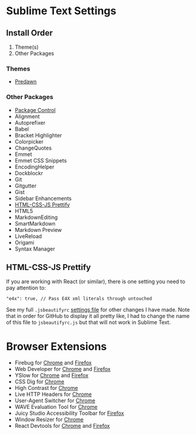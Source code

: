 # Sublime Text Settings

## Install Order

1. Theme(s)
1. Other Packages

### Themes

* [Predawn](https://github.com/jamiewilson/predawn)

### Other Packages

* [Package Control](https://packagecontrol.io/installation)
* Alignment
* Autoprefixer
* Babel
* Bracket Highlighter
* Colorpicker
* ChangeQuotes
* Emmet
* Emmet CSS Snippets
* EncodingHelper
* Dockblockr
* Git
* Gitgutter
* Gist
* Sidebar Enhancements
* [HTML-CSS-JS Prettify](https://github.com/victorporof/Sublime-HTMLPrettify)
* HTML5
* MarkdownEditing
* SmartMarkdown
* Markdown Preview
* LiveReload
* Origami
* Syntax Manager

## HTML-CSS-JS Prettify

If you are working with React (or similar), there is one setting you need to pay attention to:

```
"e4x": true, // Pass E4X xml literals through untouched
```

See my full `.jsbeautifyrc` [settings file](jsbeautifyrc.js) for other changes I have made. Note that in order for GitHub to display it all pretty like, I had to change the name of this file to `jsbeautifyrc.js` but that will not work in Sublime Text.

# Browser Extensions
* Firebug for [Chrome](http://getfirebug.com/releases/lite/chrome/) and [Firefox](https://addons.mozilla.org/en-US/firefox/addon/firebug/)
* Web Developer for [Chrome](https://chrome.google.com/webstore/detail/web-developer/bfbameneiokkgbdmiekhjnmfkcnldhhm?hl=en-US) and [Firefox](https://addons.mozilla.org/en-US/firefox/addon/web-developer/)
* YSlow for [Chrome](http://yslow.org/) and [Firefox](https://addons.mozilla.org/en-US/firefox/addon/yslow/?src=search)
* CSS Dig for [Chrome](https://chrome.google.com/webstore/detail/css-dig/lpnhmlhomomelfkcjnkcacofhmggjmco?hl=en)
* High Contrast for [Chrome](https://chrome.google.com/webstore/detail/high-contrast/djcfdncoelnlbldjfhinnjlhdjlikmph?hl=en)
* Live HTTP Headers for [Chrome](https://chrome.google.com/webstore/detail/live-http-headers/iaiioopjkcekapmldfgbebdclcnpgnlo?hl=en)
* User-Agent Switcher for [Chrome](https://chrome.google.com/webstore/detail/user-agent-switcher-for-c/djflhoibgkdhkhhcedjiklpkjnoahfmg?hl=en)
* WAVE Evaluation Tool for [Chrome](https://chrome.google.com/webstore/detail/wave-evaluation-tool/jbbplnpkjmmeebjpijfedlgcdilocofh?hl=en)
* Juicy Studio Accessibility Toolbar for [Firefox](https://addons.mozilla.org/en-US/firefox/addon/juicy-studio-accessibility-too/)
* Window Resizer for [Chrome](https://chrome.google.com/webstore/detail/window-resizer/kkelicaakdanhinjdeammmilcgefonfh?hl=en)
* React Devtools for [Chrome](https://chrome.google.com/webstore/detail/react-developer-tools/fmkadmapgofadopljbjfkapdkoienihi?hl=en) and [Firefox](https://addons.mozilla.org/en-US/firefox/addon/react-devtools/)
